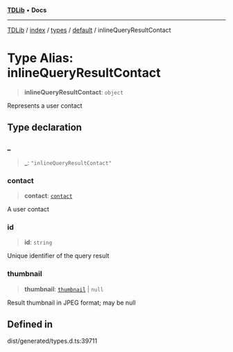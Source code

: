 [**TDLib**](../../../../../../README.md) • **Docs**

***

[TDLib](../../../../../../modules.md) / [index](../../../../../README.md) / [types](../../../README.md) / [default](../README.md) / inlineQueryResultContact

# Type Alias: inlineQueryResultContact

> **inlineQueryResultContact**: `object`

Represents a user contact

## Type declaration

### \_

> **\_**: `"inlineQueryResultContact"`

### contact

> **contact**: [`contact`](contact.md)

A user contact

### id

> **id**: `string`

Unique identifier of the query result

### thumbnail

> **thumbnail**: [`thumbnail`](thumbnail.md) \| `null`

Result thumbnail in JPEG format; may be null

## Defined in

dist/generated/types.d.ts:39711
